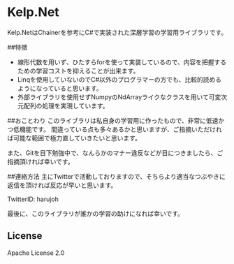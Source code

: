 # Kelp.Net
Kelp.NetはChainerを参考にC#で実装された深層学習の学習用ライブラリです。


##特徴
- 線形代数を用いず、ひたすらforを使って実装しているので、内容を把握するための学習コストを抑えることが出来ます。
- Linqを使用していないのでC#以外のプログラマーの方でも、比較的読めるようになっていると思います。
- 外部ライブラリを使用せずNumpyのNdArrayライクなクラスを用いて可変次元配列の処理を実現しています。


##おことわり
このライブラリは私自身の学習用に作ったもので、非常に低速かつ低機能です。
間違っている点も多々あるかと思いますが、ご指摘いただければ可能な範囲で極力直していきたいと思います。

また、Gitを目下勉強中で、なんらかのマナー違反などが目につきましたら、ご指摘頂ければ幸いです。


##連絡方法
主にTwitterで活動しておりますので、そちらより適当なつぶやきに返信を頂ければ反応が早いと思います。

TwitterID: harujoh

最後に、このライブラリが誰かの学習の助けになれば幸いです。


## License
Apache License 2.0
